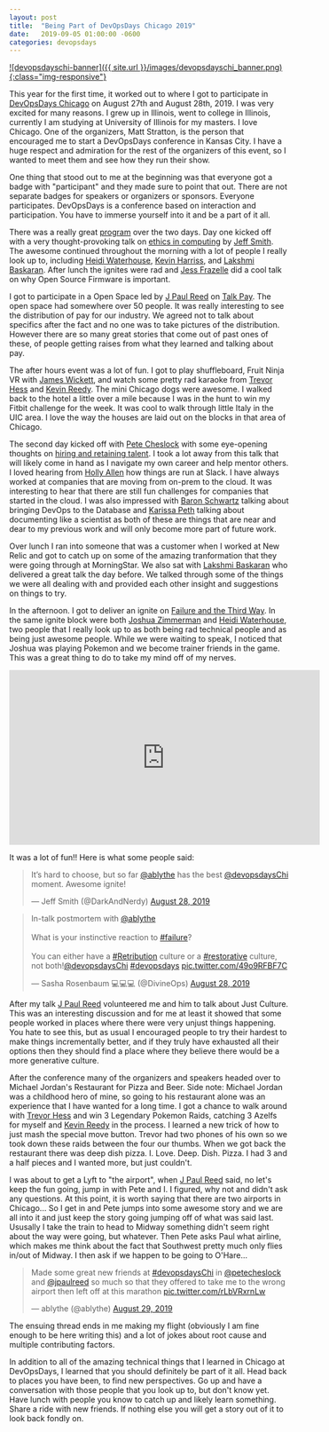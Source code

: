 ```yaml
---
layout: post
title:  "Being Part of DevOpsDays Chicago 2019"
date:   2019-09-05 01:00:00 -0600
categories: devopsdays
---
```


[![devopsdayschi-banner]({{ site.url }}/images/devopsdayschi_banner.png){:class="img-responsive"}](https://devopsdayschi.org/)

This year for the first time, it worked out to where I got to participate in [DevOpsDays Chicago](https://www.youtube.com/playlist?list=PLE7tQUdRKcyaVPM8O67RtKZsfo2WNySPo) on August 27th and August 28th, 2019. I was very excited for many reasons. I grew up in Illinois, went to college in Illinois, currently I am studying at University of Illinois for my masters. I love Chicago. One of the organizers, Matt Stratton, is the person that encouraged me to start a DevOpsDays conference in Kansas City. I have a huge respect and admiration for the rest of the organizers of this event, so I wanted to meet them and see how they run their show.

One thing that stood out to me at the beginning was that everyone got a badge with "participant" and they made sure to point that out. There are not separate badges for speakers or organizers or sponsors. Everyone participates. DevOpsDays is a conference based on interaction and participation. You have to immerse yourself into it and be a part of it all.

There was a really great [program](https://devopsdays.org/events/2019-chicago/program) over the two days. Day one kicked off with a very thought-provoking talk on [ethics in computing](https://www.youtube.com/embed/kv2c8iAmfP0) by [Jeff Smith](https://twitter.com/DarkAndNerdy). The awesome continued throughout the morning with a lot of people I really look up to, including [Heidi Waterhouse](https://twitter.com/wiredferret), [Kevin Harriss](https://twitter.com/specialkevin), and [Lakshmi Baskaran](https://www.linkedin.com/in/lakshmibaskaran/). After lunch the ignites were rad and [Jess Frazelle](https://twitter.com/jessfraz) did a cool talk on why Open Source Firmware is important.

I got to participate in a Open Space led by [J Paul Reed](https://twitter.com/jpaulreed) on [Talk Pay](https://medium.com/@jpaulreed/talking-pay-in-the-public-square-70e588f54c8). The open space had somewhere over 50 people. It was really interesting to see the distribution of pay for our industry. We agreed not to talk about specifics after the fact and no one was to take pictures of the distribution. However there are so many great stories that come out of past ones of these, of people getting raises from what they learned and talking about pay.

The after hours event was a lot of fun. I got to play shuffleboard, Fruit Ninja VR with [James Wickett](https://twitter.com/wickett), and watch some pretty rad karaoke from [Trevor Hess](https://twitter.com/trevorghess) and [Kevin Reedy](https://twitter.com/kevinreedy). The mini Chicago dogs were awesome. I walked back to the hotel a little over a mile because I was in the hunt to win my Fitbit challenge for the week. It was cool to walk through little Italy in the UIC area. I love the way the houses are laid out on the blocks in that area of Chicago.

The second day kicked off with [Pete Cheslock](https://twitter.com/petecheslock) with some eye-opening thoughts on [hiring and retaining talent](https://devopsdays.org/events/2019-chicago/program/pete-cheslock). I took a lot away from this talk that will likely come in hand as I navigate my own career and help mentor others. I loved hearing from [Holly Allen](https://twitter.com/hollyjallen) how things are run at Slack. I have always worked at companies that are moving from on-prem to the cloud. It was interesting to hear that there are still fun challenges for companies that started in the cloud. I was also impressed with [Baron Schwartz](https://twitter.com/xaprb) talking about bringing DevOps to the Database and [Karissa Peth](https://twitter.com/karissapeth) talking about documenting like a scientist as both of these are things that are near and dear to my previous work and will only become more part of future work.

Over lunch I ran into someone that was a customer when I worked at New Relic and got to catch up on some of the amazing tranformation that they were going through at MorningStar. We also sat with [Lakshmi Baskaran](https://www.linkedin.com/in/lakshmibaskaran/) who delivered a great talk the day before. We talked through some of the things we were all dealing with and provided each other insight and suggestions on things to try.

In the afternoon. I got to deliver an ignite on [Failure and the Third Way](https://devopsdays.org/events/2019-chicago/program/aaron-blythe). In the same ignite block were both [Joshua Zimmerman](https://twitter.com/TheJewberwocky) and [Heidi Waterhouse](https://twitter.com/wiredferret), two people that I really look up to as both being rad technical people and as being just awesome people.  While we were waiting to speak, I noticed that Joshua was playing Pokemon and we become trainer friends in the game. This was a great thing to do to take my mind off of my nerves.

<iframe width="560" height="315" src="https://www.youtube.com/embed/ahcUma80Rn8" frameborder="0" allowfullscreen></iframe>

It was a lot of fun!! Here is what some people said:

<div class="jekyll-twitter-plugin"><blockquote class="twitter-tweet"><p lang="en" dir="ltr">It’s hard to choose, but so far <a href="https://twitter.com/ablythe?ref_src=twsrc%5Etfw">@ablythe</a> has the best <a href="https://twitter.com/devopsdaysChi?ref_src=twsrc%5Etfw">@devopsdaysChi</a> moment. Awesome ignite!</p>&mdash; Jeff Smith (@DarkAndNerdy) <a href="https://twitter.com/DarkAndNerdy/status/1166777384638603269?ref_src=twsrc%5Etfw">August 28, 2019</a></blockquote>
<script async="" src="https://platform.twitter.com/widgets.js" charset="utf-8"></script>
</div>

<div class="jekyll-twitter-plugin"><blockquote class="twitter-tweet"><p lang="en" dir="ltr">In-talk postmortem with <a href="https://twitter.com/ablythe?ref_src=twsrc%5Etfw">@ablythe</a> <br /><br />What is your instinctive reaction to <a href="https://twitter.com/hashtag/failure?src=hash&amp;ref_src=twsrc%5Etfw">#failure</a>?<br /><br />You can either have a <a href="https://twitter.com/hashtag/Retribution?src=hash&amp;ref_src=twsrc%5Etfw">#Retribution</a> culture or a <a href="https://twitter.com/hashtag/restorative?src=hash&amp;ref_src=twsrc%5Etfw">#restorative</a> culture, not both!<a href="https://twitter.com/devopsdaysChi?ref_src=twsrc%5Etfw">@devopsdaysChi</a> <a href="https://twitter.com/hashtag/devopsdays?src=hash&amp;ref_src=twsrc%5Etfw">#devopsdays</a> <a href="https://t.co/49o9RFBF7C">pic.twitter.com/49o9RFBF7C</a></p>&mdash; Sasha Rosenbaum 💻💻💻 (@DivineOps) <a href="https://twitter.com/DivineOps/status/1166777194280079360?ref_src=twsrc%5Etfw">August 28, 2019</a></blockquote>
<script async="" src="https://platform.twitter.com/widgets.js" charset="utf-8"></script>
</div>

After my talk [J Paul Reed](https://twitter.com/jpaulreed) volunteered me and him to talk about Just Culture. This was an interesting discussion and for me at least it showed that some people worked in places where there were very unjust things happening. You hate to see this, but as usual I encouraged people to try their hardest to make things incrementally better, and if they truly have exhausted all their options then they should find a place where they believe there would be a more generative culture.

After the conference many of the organizers and speakers headed over to Michael Jordan's Restaurant for Pizza and Beer. Side note: Michael Jordan was a childhood hero of mine, so going to his restaurant alone was an experience that I have wanted for a long time. I got a chance to walk around with [Trevor Hess](https://twitter.com/trevorghess) and win 3 Legendary Pokemon Raids, catching 3 Azelfs for myself and [Kevin Reedy](https://twitter.com/kevinreedy) in the process. I learned a new trick of how to just mash the special move button. Trevor had two phones of his own so we took down these raids between the four our thumbs. When we got back the restaurant there was deep dish pizza. I. Love. Deep. Dish. Pizza. I had 3 and a half pieces and I wanted more, but just couldn't.

I was about to get a Lyft to "the airport", when [J Paul Reed](https://twitter.com/jpaulreed) said, no let's keep the fun going, jump in with Pete and I. I figured, why not and didn't ask any questions. At this point, it is worth saying that there are two airports in Chicago... So I get in and Pete jumps into some awesome story and we are all into it and just keep the story going jumping off of what was said last.  Ususally I take the train to head to Midway something didn't seem right about the way were going, but whatever. Then Pete asks Paul what airline, which makes me think about the fact that Southwest pretty much only flies in/out of Midway.  I then ask if we happen to be going to O'Hare...

<div class="jekyll-twitter-plugin"><blockquote class="twitter-tweet"><p lang="en" dir="ltr">Made some great new friends at <a href="https://twitter.com/hashtag/devopsdaysChi?src=hash&amp;ref_src=twsrc%5Etfw">#devopsdaysChi</a> in <a href="https://twitter.com/petecheslock?ref_src=twsrc%5Etfw">@petecheslock</a> and <a href="https://twitter.com/jpaulreed?ref_src=twsrc%5Etfw">@jpaulreed</a> so much so that they offered to take me to the wrong airport then left off at this marathon <a href="https://t.co/rLbVRxrnLw">pic.twitter.com/rLbVRxrnLw</a></p>&mdash; ablythe (@ablythe) <a href="https://twitter.com/ablythe/status/1166883869972475905?ref_src=twsrc%5Etfw">August 29, 2019</a></blockquote>
<script async="" src="https://platform.twitter.com/widgets.js" charset="utf-8"></script>
</div>

The ensuing thread ends in me making my flight (obviously I am fine enough to be here writing this) and a lot of jokes about root cause and multiple contributing factors.

In addition to all of the amazing technical things that I learned in Chicago at DevOpsDays, I learned that you should definitely be part of it all. Head back to places you have been, to find new perspectives. Go up and have a conversation with those people that you look up to, but don't know yet. Have lunch with people you know to catch up and likely learn something. Share a ride with new friends. If nothing else you will get a story out of it to look back fondly on.

